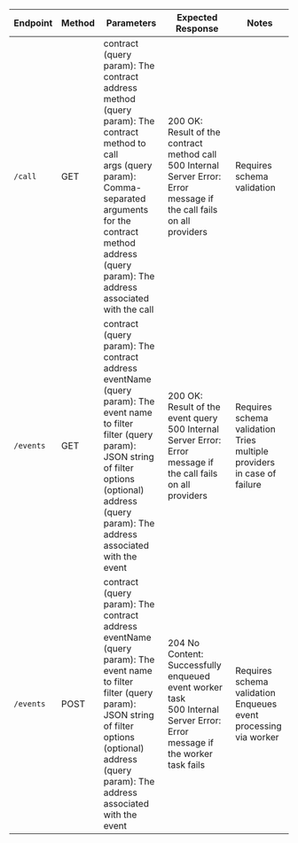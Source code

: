 

| Endpoint                  | Method | Parameters                         | Expected Response                           | Notes                                    |
|---------------------------|--------|------------------------------------|---------------------------------------------|-------------------------------------------|
| `/call`              | GET    | contract (query param): The contract address<br> method (query param): The contract method to call<br> args (query param): Comma-separated arguments for the contract method<br> address (query param): The address associated with the call                               | 200 OK: Result of the contract method call<br>500 Internal Server Error: Error message if the call fails on all providers            | Requires schema validation                  |
| `/events`          | GET    |   contract (query param): The contract address<br> eventName (query param): The event name to filter<br> filter (query param): JSON string of filter options (optional)<br> address (query param): The address associated with the event            | 200 OK: Result of the event query<br> 500 Internal Server Error: Error message if the call fails on all providers                 | Requires schema validation<br> Tries multiple providers in case of failure              |
| `/events`              | POST   | contract (query param): The contract address<br> eventName (query param): The event name to filter<br> filter (query param): JSON string of filter options (optional)<br> address (query param): The address associated with the event      | 204 No Content: Successfully enqueued event worker task<br> 500 Internal Server Error: Error message if the worker task fails                         | Requires schema validation<br> Enqueues event processing via worker       |

